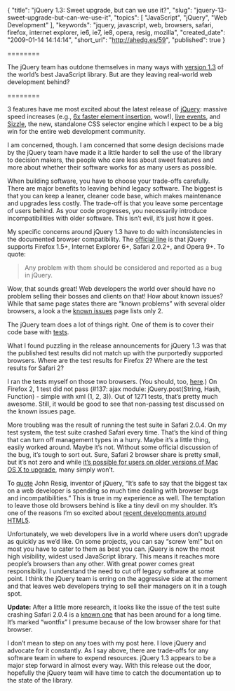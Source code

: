 {
  "title": "jQuery 1.3: Sweet upgrade, but can we use it?",
  "slug": "jquery-13-sweet-upgrade-but-can-we-use-it",
  "topics": [
    "JavaScript",
    "jQuery",
    "Web Development"
  ],
  "keywords": "jquery, javascript, web, browsers, safari, firefox, internet explorer, ie6, ie7, ie8, opera, resig, mozilla",
  "created_date": "2009-01-14 14:14:14",
  "short_url": "http://ahedg.es/59",
  "published": true
}

========

The jQuery team has outdone themselves in many ways with [version 1.3](http://docs.jquery.com/Release:jQuery_1.3) of the world’s best JavaScript library. But are they leaving real-world web development behind?

========

3 features have me most excited about the latest release of [jQuery](http://jquery.com/): massive speed increases (e.g., [6x faster element insertion](http://docs.jquery.com/Release:jQuery_1.3#HTML_Injection_Rewrite), wow!), [live events](http://docs.jquery.com/Release:jQuery_1.3#Live_Events), and [Sizzle](http://docs.jquery.com/Release:jQuery_1.3#Sizzle_Selector_Engine), the new, standalone CSS selector engine which I expect to be a big win for the entire web development community.

I am concerned, though. I am concerned that some design decisions made by the jQuery team have made it a little harder to sell the use of the library to decision makers, the people who care less about sweet features and more about whether their software works for as many users as possible.

When building software, you have to choose your trade-offs carefully. There are major benefits to leaving behind legacy software. The biggest is that you can keep a leaner, cleaner code base, which makes maintenance and upgrades less costly. The trade-off is that you leave some percentage of users behind. As your code progresses, you necessarily introduce incompatibilities with older software. This isn’t evil, it’s just how it goes.

My specific concerns around jQuery 1.3 have to do with inconsistencies in the documented browser compatibility. The [official line](http://docs.jquery.com/Browser_Compatibility) is that jQuery supports Firefox 1.5+, Internet Explorer 6+, Safari 2.0.2+, and Opera 9+. To quote:

> Any problem with them should be considered and reported as a bug in jQuery. 

Wow, that sounds great! Web developers the world over should have no problem selling their bosses and clients on that! How about known issues? While that same page states there are “known problems” with several older browsers, a look a the [known issues](http://docs.jquery.com/Known_Issues) page lists only 2.

The jQuery team does a lot of things right. One of them is to cover their code base with [tests](http://docs.jquery.com/Release:jQuery_1.3#Testing).

What I found puzzling in the release announcements for jQuery 1.3 was that the published test results did not match up with the purportedly supported browsers. Where are the test results for Firefox 2? Where are the test results for Safari 2?

I ran the tests myself on those two browsers. (You should, too, [here](http://jquery.com/test/).) On Firefox 2, 1 test did not pass (#137: ajax module: jQuery.post(String, Hash, Function) - simple with xml (1, 2, 3)). Out of 1271 tests, that’s pretty much awesome. Still, it would be good to see that non-passing test discussed on the known issues page.

More troubling was the result of running the test suite in Safari 2.0.4. On my test system, the test suite crashed Safari every time. That’s the kind of thing that can turn off management types in a hurry. Maybe it’s a little thing, easily worked around. Maybe it’s not. Without some official discussion of the bug, it’s tough to sort out. Sure, Safari 2 browser share is pretty small, but it’s not zero and while [it’s possible for users on older versions of Mac OS X to upgrade](http://en.wikipedia.org/wiki/Safari_(web_browser)#Version_compatibility), many simply won’t.

To [quote](http://ejohn.org/blog/a-web-developers-responsibility/) John Resig, inventor of jQuery, “It’s safe to say that the biggest tax on a web developer is spending so much time dealing with browser bugs and incompatibilities.” This is true in my experience as well. The temptation to leave those old browsers behind is like a tiny devil on my shoulder. It’s one of the reasons I’m so excited about [recent developments around HTML5](http://cameronmoll.com/archives/2009/01/12_resources_for_html5/).

Unfortunately, we web developers live in a world where users don’t upgrade as quickly as we’d like. On some projects, you can say “screw ’em!” but on most you have to cater to them as best you can. jQuery is now the most high visibility, widest used JavaScript library. This means it reaches more people’s browsers than any other. With great power comes great responsibility. I understand the need to cut off legacy software at some point. I think the jQuery team is erring on the aggressive side at the moment and that leaves web developers trying to sell their managers on it in a tough spot.

**Update:** After a little more research, it looks like the issue of the test suite crashing Safari 2.0.4 is a [known one](http://dev.jquery.com/ticket/1006) that has been around for a long time. It’s marked “wontfix” I presume because of the low browser share for that browser.

I don’t mean to step on any toes with my post here. I love jQuery and advocate for it constantly. As I say above, there are trade-offs for any software team in where to expend resources. jQuery 1.3 appears to be a major step forward in almost every way. With this release out the door, hopefully the jQuery team will have time to catch the documentation up to the state of the library.
